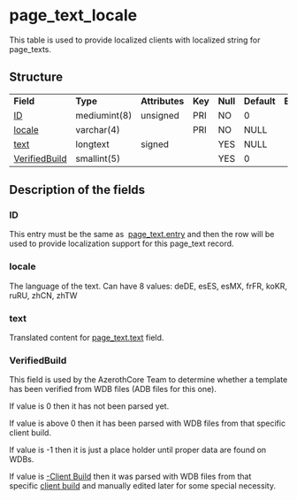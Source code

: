 # page\_text\_locale

This table is used to provide localized clients with localized string for page\_texts.

## Structure

|                                      |              |                |         |          |             |           |             |
|--------------------------------------|--------------|----------------|---------|----------|-------------|-----------|-------------|
| **Field**                            | **Type**     | **Attributes** | **Key** | **Null** | **Default** | **Extra** | **Comment** |
| [ID](#id)                            | mediumint(8) | unsigned       | PRI     | NO       | 0           |           |             |
| [locale](#locale)                    | varchar(4)   |                | PRI     | NO       | NULL        |           |             |
| [text](#text)                        | longtext     | signed         |         | YES      | NULL        |           |             |
| [VerifiedBuild](#verifiedbuild)      | smallint(5)  |                |         | YES      | 0           |           |             |

## Description of the fields

### ID

This entry must be the same as  [page\_text.entry](page_text.md#entry) and then the row will be used to provide localization support for this page\_text record.

### locale

The language of the text.
Can have 8 values: deDE, esES, esMX, frFR, koKR, ruRU, zhCN, zhTW

### text

Translated content for [page\_text.text](page_text.md#text) field.

### VerifiedBuild

This field is used by the AzerothCore Team to determine whether a template has been verified from WDB files (ADB files for this one).

If value is 0 then it has not been parsed yet.

If value is above 0 then it has been parsed with WDB files from that specific client build.

If value is -1 then it is just a place holder until proper data are found on WDBs.

If value is [-Client Build](../auth/realmlist.md "DB:Auth:realmlist") then it was parsed with WDB files from that specific [client build](../auth/realmlist.md#gamebuild "DB:Auth:realmlist") and manually edited later for some special necessity.
